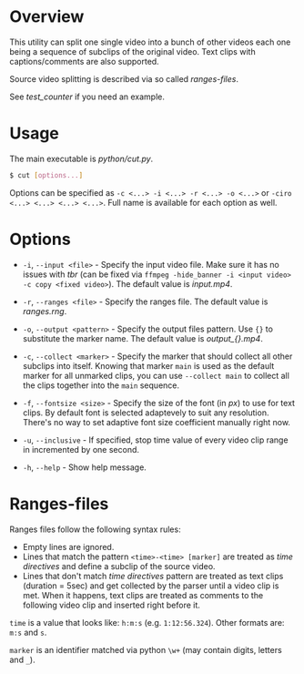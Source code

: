 # Overview
This utility can split one single video into a bunch of other videos each one being a sequence of subclips of the original video. Text clips with captions/comments are also supported.

Source video splitting is described via so called _ranges-files_.

See _test_counter_ if you need an example.

# Usage
The main executable is _python/cut.py_.
```bash
$ cut [options...]
```
Options can be specified as `-c <...> -i <...> -r <...> -o <...>` or `-ciro <...> <...> <...> <...>`. Full name is available for each option as well.

# Options
- `-i`, `--input <file>` - Specify the input video file. Make sure it has no issues with _tbr_ (can be fixed via `ffmpeg -hide_banner -i <input video> -c copy <fixed video>`). The default value is _input.mp4_.

- `-r`, `--ranges <file>` - Specify the ranges file. The default value is _ranges.rng_.

- `-o`, `--output <pattern>` - Specify the output files pattern. Use `{}` to substitute the marker name. The default value is _output\_{}.mp4_.

- `-c`, `--collect <marker>` - Specify the marker that should collect all other subclips into itself. Knowing that marker `main` is used as the default marker for all unmarked clips, you can use `--collect main` to collect all the clips together into the `main` sequence.

- `-f`, `--fontsize <size>` - Specify the size of the font (in _px_) to use for text clips. By default font is selected adaptevely to suit any resolution. There's no way to set adaptive font size coefficient manually right now.

- `-u`, `--inclusive` - If specified, stop time value of every video clip range in incremented by one second.

- `-h`, `--help` - Show help message.

# Ranges-files
Ranges files follow the following syntax rules:
- Empty lines are ignored.
- Lines that match the pattern `<time>-<time> [marker]` are treated as _time directives_ and define a subclip of the source video.
- Lines that don't match _time directives_ pattern are treated as text clips (duration = 5sec) and get collected by the parser until a video clip is met. When it happens, text clips are treated as comments to the following video clip and inserted right before it.

`time` is a value that looks like: `h:m:s` (e.g. `1:12:56.324`). Other formats are: `m:s` and `s`.

`marker` is an identifier matched via python `\w+` (may contain digits, letters and `_`).